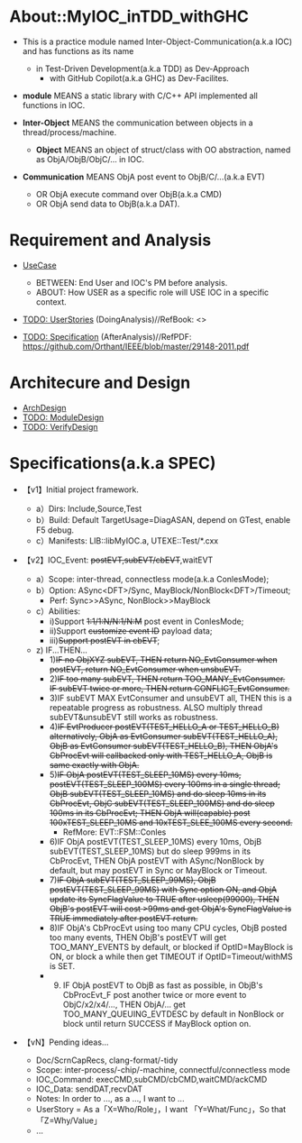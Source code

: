 # About::MyIOC_inTDD_withGHC

* This is a practice module named Inter-Object-Communication(a.k.a IOC) and has functions as its name
  * in Test-Driven Development(a.k.a TDD) as Dev-Approach
    * with GitHub Copilot(a.k.a GHC) as Dev-Facilites.

* **module** MEANS a static library with C/C++ API implemented all functions in IOC.
* **Inter-Object** MEANS the communication between objects in a thread/process/machine.
  * **Object** MEANS an object of struct/class with OO abstraction, named as ObjA/ObjB/ObjC/... in IOC.
* **Communication** MEANS ObjA post event to ObjB/C/...(a.k.a EVT) 
    * OR ObjA execute command over ObjB(a.k.a CMD) 
    * OR ObjA send data to ObjB(a.k.a DAT).

# Requirement and Analysis

* [UseCase](./README_UseCase.md)
  * BETWEEN: End User and IOC's PM before analysis.
  * ABOUT: How USER as a specific role will USE IOC in a specific context.

* [TODO: UserStories](./README_UserStories.md)      (DoingAnalysis)//RefBook: <<User Story Applied>>
* [TODO: Specification](./README_Specification.md)  (AfterAnalysis)//RefPDF: https://github.com/Orthant/IEEE/blob/master/29148-2011.pdf

# Architecure and Design

* [ArchDesign](./README_ArchDesign.md)
* [TODO: ModuleDesign](./README_ModuleDesign.md)
* [TODO: VerifyDesign](./README_VerifyDesign.md)


# Specifications(a.k.a SPEC)

* 【v1】Initial project framework.
  * a）Dirs: Include,Source,Test
  * b）Build: Default TargetUsage=DiagASAN, depend on GTest, enable F5 debug.
  * c）Manifests: LIB::libMyIOC.a, UTEXE::Test/*.cxx

* 【v2】IOC_Event: ~~postEVT,subEVT/cbEVT~~,waitEVT
  * a）Scope: inter-thread, connectless mode(a.k.a ConlesMode);
  * b）Option: ASync\<DFT\>/Sync, MayBlock/NonBlock\<DFT>\/Timeout;
    * Perf: Sync>>ASync, NonBlock>>MayBlock
  * c）Abilities:
    * i)Support ~~1:1/1:N/N:1/N:M~~ post event in ConlesMode;
    * ii)Support ~~customize event ID~~ payload data;
    * iii)~~Support postEVT in cbEVT~~;
  * z) IF...THEN...
    * 1)~~IF no ObjXYZ subEVT, THEN return NO_EvtConsumer when postEVT, return NO_EvtConsumer when unsbuEVT.~~
    * 2)~~IF too many subEVT, THEN return TOO_MANY_EvtConsumer. IF subEVT twice or more, THEN return CONFLICT_EvtConsumer.~~
    * 3)IF subEVT MAX EvtConsumer and unsubEVT all, THEN this is a repeatable progress as robustness. ALSO multiply thread subEVT&unsubEVT still works as robustness.
    * 4)~~IF EvtProducer postEVT(TEST_HELLO_A or TEST_HELLO_B) alternatively, ObjA as EvtConsumer subEVT(TEST_HELLO_A), ObjB as EvtConsumer subEVT(TEST_HELLO_B), THEN ObjA's CbProcEvt will callbacked only with TEST_HELLO_A, ObjB is same exactly with ObjA.~~
    * 5)~~IF ObjA postEVT(TEST_SLEEP_10MS) every 10ms, postEVT(TEST_SLEEP_100MS) every 100ms in a single thread; ObjB subEVT(TEST_SLEEP_10MS) and do sleep 10ms in its CbProcEvt, ObjC subEVT(TEST_SLEEP_100MS) and do sleep 100ms in its CbProcEvt; THEN ObjA will(capable) post 100xTEST_SLEEP_10MS and 10xTEST_SLEE_100MS every second.~~
      * RefMore: EVT::FSM::Conles
    * 6)IF ObjA postEVT(TEST_SLEEP_10MS) every 10ms, ObjB subEVT(TEST_SLEEP_10MS) but do sleep 999ms in its CbProcEvt, THEN ObjA postEVT with ASync/NonBlock by default, but may postEVT in Sync or MayBlock or Timeout.
    * 7)~~IF ObjA subEVT(TEST_SLEEP_99MS), ObjB postEVT(TEST_SLEEP_99MS) with Sync option ON, and ObjA update its SyncFlagValue to TRUE after usleep(99000), THEN ObjB's postEVT will cost >99ms and get ObjA's SyncFlagValue is TRUE immediately after postEVT return.~~
    * 8)IF ObjA's CbProcEvt using too many CPU cycles, ObjB posted too many events, THEN ObjB's postEVT will get TOO_MANY_EVENTS by default, or blocked if OptID=MayBlock is ON, or block a while then get TIMEOUT if OptID=Timeout/withMS is SET.
    * 9) IF ObjA postEVT to ObjB as fast as possible, in ObjB's CbProcEvt_F post another twice or more event to ObjC/x2/x4/..., THEN ObjA/... get TOO_MANY_QUEUING_EVTDESC by default in NonBlock or block until return SUCCESS if MayBlock option on.

* 【vN】Pending ideas...
  * Doc/ScrnCapRecs, clang-format/-tidy
  * Scope: inter-process/-chip/-machine, connectful/connectless mode
  * IOC_Command: execCMD,subCMD/cbCMD,waitCMD/ackCMD
  * IOC_Data: sendDAT,recvDAT
  * Notes: In order to ..., as a ..., I want to ...
  * UserStory = As a「X=Who/Role」，I want 「Y=What/Func」，So that 「Z=Why/Value」
  * ...
